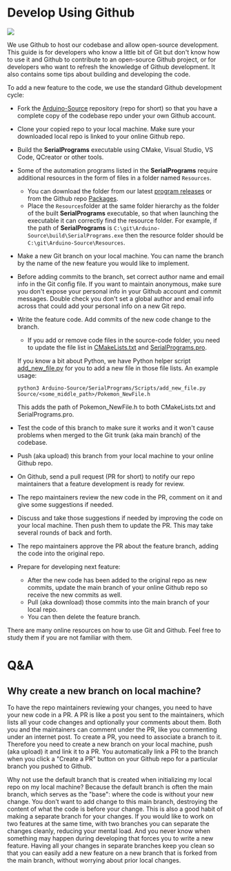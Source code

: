 # Develop Using Github

[<img src="https://canary.discordapp.com/api/guilds/695809740428673034/widget.png?style=banner2">](https://discord.gg/cQ4gWxN)

We use Github to host our codebase and allow open-source development. This guide is for developers who know a little bit of Git but don't know how to use it and Github to contribute to an open-source Github project, or for developers who want to refresh the knowledge of Github development. It also contains some tips about building and developing the code.

To add a new feature to the code, we use the standard Github development cycle:

- Fork the [Arduino-Source](https://github.com/PokemonAutomation/Arduino-Source/tree/main/SerialPrograms/Source) repository (repo for short) so that you have a complete copy of the codebase repo under your own Github account.
- Clone your copied repo to your local machine. Make sure your downloaded local repo is linked to your online Github repo.
- Build the **SerialPrograms** executable using CMake, Visual Studio, VS Code, QCreator or other tools.
- Some of the automation programs listed in the **SerialPrograms** require additional resources in the form of files in a folder named `Resources`.
	- You can download the folder from our latest [program releases](https://github.com/PokemonAutomation/ComputerControl/releases) or from the Github repo [Packages](https://github.com/PokemonAutomation/Packages).
	- Place the `Resources`folder at the same folder hierarchy as the folder of the built **SerialPrograms** executable, so that when launching the executable it can correctly find the resource folder.
	For example, if the path of **SerialPrograms** is `C:\git\Arduino-Source\build\SerialPrograms.exe` then the resource folder should be `C:\git\Arduino-Source\Resources`.
- Make a new Git branch on your local machine. You can name the branch by the name of the new feature you would like to implement.
- Before adding commits to the branch, set correct author name and email info in the Git config file. If you want to maintain anonymous, make sure you don't expose your personal info in your Github account and commit messages. Double check you don't set a global author and email info across that could add your personal info on a new Git repo.
- Write the feature code. Add commits of the new code change to the branch.
	- If you add or remove code files in the source-code folder, you need to update the file list in [CMakeLists.txt](https://github.com/PokemonAutomation/Arduino-Source/blob/main/SerialPrograms/CMakeLists.txt) and [SerialPrograms.pro](https://github.com/PokemonAutomation/Arduino-Source/blob/main/SerialPrograms/SerialPrograms.pro).

	If you know a bit about Python, we have Python helper script [add_new_file.py](https://github.com/PokemonAutomation/Arduino-Source/blob/main/SerialPrograms/Scripts/add_new_file.py) for you to add a new file in those file lists. An example usage:
	```
	python3 Arduino-Source/SerialPrograms/Scripts/add_new_file.py Source/<some_middle_path>/Pokemon_NewFile.h
	```
	This adds the path of Pokemon_NewFile.h to both CMakeLists.txt and SerialPrograms.pro.
- Test the code of this branch to make sure it works and it won't cause problems when merged to the Git trunk (aka main branch) of the codebase.
- Push (aka upload) this branch from your local machine to your online Github repo.
- On Github, send a pull request (PR for short) to notify our repo maintainers that a feature development is ready for review.
- The repo maintainers review the new code in the PR, comment on it and give some suggestions if needed.
- Discuss and take those suggestions if needed by improving the code on your local machine. Then push them to update the PR. This may take several rounds of back and forth.
- The repo maintainers approve the PR about the feature branch, adding the code into the original repo.
- Prepare for developing next feature:
	- After the new code has been added to the original repo as new commits, update the main branch of your online Github repo so receive the new commits as well. 
	- Pull (aka download) those commits into the main branch of your local repo.
	- You can then delete the feature branch.

There are many online resources on how to use Git and Github. Feel free to study them if you are not familiar with them.

# Q&A

## Why create a new branch on local machine?

To have the repo maintainers reviewing your changes, you need to have your new code in a PR. A PR is like a post you sent to the maintainers, which lists all your code changes and optionally your comments about them. Both you and the maintainers can comment under the PR, like you commenting under an internet post. To create a PR, you need to associate a branch to it. Therefore you need to create a new branch on your local machine, push (aka upload) it and link it to a PR. You automatically link a PR to the branch when you click a "Create a PR" button on your Github repo for a particular branch you pushed to Github.

Why not use the default branch that is created when initializing my local repo on my local machine? Because the default branch is often the main branch, which serves as the "base": where the code is without your new change. You don't want to add change to this main branch, destroying the content of what the code is before your change.
This is also a good habit of making a separate branch for your changes. If you would like to work on two features at the same time, with two branches you can separate the changes cleanly, reducing your mental load. And you never know when something may happen during developing that forces you to write a new feature. Having all your changes in separate branches keep you clean so that you can easily add a new feature on a new branch that is forked from the main branch, without worrying about prior local changes.
